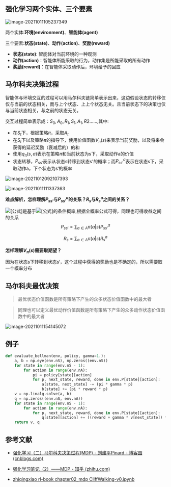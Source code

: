 ## 强化学习两个实体、三个要素

![image-20211011105237349](https://cdn.jsdelivr.net/gh/QYHcrossover/blog-imgbed/blogimg/20211011105241.png)

两个实体:**环境(environment)**、**智能体(agent)**

三个要素:**状态(state)**、**动作(action)**、**奖励(reward)**

- **状态(state)**: 智能体对当前环境的一种观测
- **动作(action)**：智能体所能采取的行为，动作集是所能采取的所有动作
- **奖励(reward)**：在智能体采取动作后，环境给予的回应

## 马尔科夫决策过程

智能体与环境交互的过程可以用马尔科夫链简单表示出来，这边假设状态的转移仅仅与当前的状态相关，而与上个状态、上上个状态无关。且当前状态下的决策也仅与当前状态相关，与之前的状态无关。

交互过程简单表示成：$S_0,A_0,R_1,S_1,A_1,R2……$,其中:

- 在$S_t$下，根据策略$\pi$，采取$A_t$
- 在$S_t$下以及策略$\pi$的指导下，使用价值函数$V_{\pi}(s)$来表示当前奖励，以及将来会获得的延迟奖励（衰减后的）的和
- 使用$q_{\pi}(s,a)$表示在策略$\pi$和当前状态为s下，采取动作a的价值
- 状态转移，$P_{ss'}$表示从状态s转移到状态s'的概率；而$P_{ss'}^a$表示在状态s下，采取动作a，下个状态为s‘的概率

![image-20211012092107393](https://cdn.jsdelivr.net/gh/QYHcrossover/blog-imgbed/blogimg/20211012092113.png)

![image-20211011111337363](https://cdn.jsdelivr.net/gh/QYHcrossover/blog-imgbed/blogimg/20211011111342.png)

**难点解析，怎样理解$P_{ss'}$与$P_{ss'}^a$的关系？$R_s$与$R_s^a$之间的关系？**

![[公式]](https://www.zhihu.com/equation?tex=P_%7Bss%27%7D%5E%7Ba%7D)是基于![[公式]](https://www.zhihu.com/equation?tex=P_%7Bss%27%7D%5E%7B%5Cpi%7D)的条件概率,根据全概率公式可得，同理也可得收益之间的关系
$$
P_{ss'}= \sum_{a\in{A}}\pi(a|s)P_{ss'}^a
$$

$$
R_s = \sum_{a\in A}\pi(a|s)R_s^a
$$

**怎样理解$V_\pi(s)$需要取期望？**

因为在状态s下转移到状态s‘，这个过程中获得的奖励也是不确定的，所以需要取一个概率分布

## 马尔科夫最优决策

> 最优状态价值函数是所有策略下产生的众多状态价值函数中的最大者

> 同理也可以定义最优动作价值函数是所有策略下产生的众多动作状态价值函数中的最大者

![image-20211011154145072](https://cdn.jsdelivr.net/gh/QYHcrossover/blog-imgbed/blogimg/20211011154147.png)

## 例子

```python
def evaluate_bellman(env, policy, gamma=1.):
    a, b = np.eye(env.nS), np.zeros((env.nS))
    for state in range(env.nS - 1):
        for action in range(env.nA):
            pi = policy[state][action]
            for p, next_state, reward, done in env.P[state][action]:
                a[state, next_state] -= (pi * gamma * p)
                b[state] += (pi * reward * p)
    v = np.linalg.solve(a, b)
    q = np.zeros((env.nS, env.nA))
    for state in range(env.nS - 1):
        for action in range(env.nA):
            for p, next_state, reward, done in env.P[state][action]:
                q[state][action] += ((reward + gamma * v[next_state]) * p)
    return v, q
```

## 参考文献

- [强化学习（二）马尔科夫决策过程(MDP) - 刘建平Pinard - 博客园 (cnblogs.com)](https://www.cnblogs.com/pinard/p/9426283.html)

- [强化学习笔记（2）——MDP - 知乎 (zhihu.com)](https://zhuanlan.zhihu.com/p/163084195)
- [zhiqingxiao rl-book chapter02_mdp CliffWalking-v0.ipynb](https://github.com/ZhiqingXiao/rl-book/blob/master/chapter02_mdp/CliffWalking-v0.ipynb)

